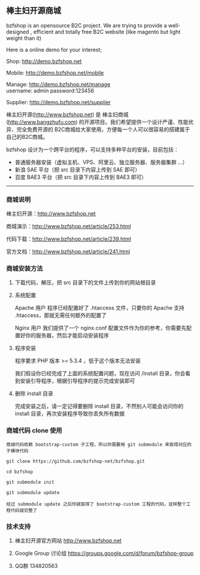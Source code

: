 

## 棒主妇开源商城

bzfshop is an opensource B2C project. We are trying to provide a well-designed , efficient and totally free B2C website (like magento but light weight than it)

Here is a online demo for your interest;

Shop: http://demo.bzfshop.net  

Mobile: http://demo.bzfshop.net/mobile  

Manage: http://demo.bzfshop.net/manage   
username: admin   password:123456

Supplier: http://demo.bzfshop.net/supplier  


棒主妇开源(http://www.bzfshop.net) 是 棒主妇商城(http://www.bangzhufu.com) 的开源项目。我们希望提供一个设计严谨、性能优异、完全免费开源的
B2C商城给大家使用，方便每一个人可以很容易的搭建属于自己的B2C商城。

bzfshop 设计为一个跨平台的程序，可以支持多种平台的安装，目前包括：

* 普通服务器安装（虚拟主机、VPS、阿里云、独立服务器、服务器集群 ...）
* 新浪 SAE 平台（把 src 目录下内容上传到 SAE 即可）
* 百度 BAE3 平台（把 src 目录下内容上传到 BAE3 即可）

***

### 商城说明

棒主妇开源：http://www.bzfshop.net

商城演示：http://www.bzfshop.net/article/253.html

代码下载：http://www.bzfshop.net/article/239.html

官方文档：http://www.bzfshop.net/article/241.html

### 商城安装方法

 1. 下载代码，解压，把 src 目录下的文件上传到你的网站根目录

 2. 系统配置

    Apache 用户
    程序已经配置好了 .htaccess 文件，只要你的 Apache 支持 .htaccess，那就无需任何额外的配置了

    Nginx 用户
    我们提供了一个 nginx.conf 配置文件作为你的参考，你需要先配置好你的服务器，然后才能启动安装程序

 3. 程序安装

	程序要求 PHP 版本 >= 5.3.4 ，低于这个版本无法安装
 
    我们假设你已经完成了上面的系统配置问题，现在访问 /install 目录，你会看到安装引导程序，根据引导程序的提示完成安装即可

 4. 删除 install 目录

    完成安装之后，请一定记得要删除 install 目录，不然别人可能会访问你的 install 目录，再次安装程序导致你丢失所有数据

### 商城代码 clone 使用

	商城代码依赖 bootstrap-custom 子工程，所以你需要用 git submodule 来取得对应的子模块代码

	git clone https://github.com/bzfshop-net/bzfshop.git 
	
	cd bzfshop
	
	git submodule init 
	
	git submodule update 
	
	经过 submodule update 之后你就取得了 bootstrap-custom 工程的代码，这样整个工程代码就完整了
	
	
### 技术支持

 1. 棒主妇开源官方网站 http://www.bzfshop.net
 
 2. Google Group 讨论组 https://groups.google.com/d/forum/bzfshop-group
 
 3. QQ群 134820563 
 

	